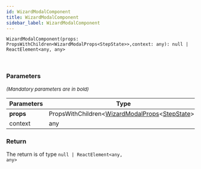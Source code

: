 ```yaml
---
id: WizardModalComponent
title: WizardModalComponent
sidebar_label: WizardModalComponent
---
```


```tsx
WizardModalComponent(props: PropsWithChildren<WizardModalProps<StepState>>,context: any): null | ReactElement<any, any>
```
<br/>



### Parameters

<font size="2"><i>(Mandatory parameters are in bold)</i></font>

| Parameters | Type | Description |
| --------- | ---- | ----------- |
| **props** | PropsWithChildren<[WizardModalProps](/api2/types/WizardModalProps.md)<[StepState](/api2/types/StepState.md)\>\> |  |
| context | any |  |


### Return



The return is of type <code>null | ReactElement<any, any\></code>